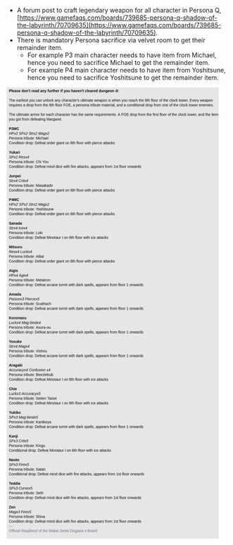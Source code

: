 * A forum post to craft legendary weapon for all character in Persona Q, [https://www.gamefaqs.com/boards/739685-persona-q-shadow-of-the-labyrinth/70709635](https://www.gamefaqs.com/boards/739685-persona-q-shadow-of-the-labyrinth/70709635).
* There is mandatory Persona sacrifice via velvet room to get their remainder item.
    * For example P3 main character needs to have item from Michael, hence you need to sacrifice Michael to get the remainder item.
    * For example P4 main character needs to have item from Yoshitsune, hence you need to sacrifice Yoshitsune to get the remainder item.

![./20170409-0248-cet-legendary-weapon-crafting-1.png](./20170409-0248-cet-legendary-weapon-crafting-1.png)